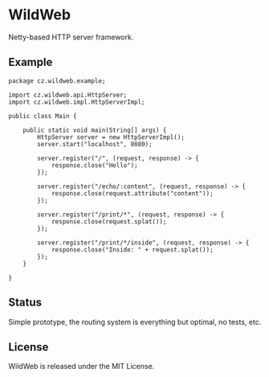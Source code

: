 # WildWeb

Netty-based HTTP server framework.

## Example

```
package cz.wildweb.example;

import cz.wildweb.api.HttpServer;
import cz.wildweb.impl.HttpServerImpl;

public class Main {

    public static void main(String[] args) {
        HttpServer server = new HttpServerImpl();
        server.start("localhost", 8080);

        server.register("/", (request, response) -> {
            response.close("Hello");
        });

        server.register("/echo/:content", (request, response) -> {
            response.close(request.attribute("content"));
        });

        server.register("/print/*", (request, response) -> {
            response.close(request.splat());
        });

        server.register("/print/*/inside", (request, response) -> {
            response.close("Inside: " + request.splat());
        });
    }

}
```

## Status

Simple prototype, the routing system is everything but optimal, no tests, etc.

## License

WildWeb is released under the MIT License.